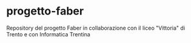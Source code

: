 progetto-faber
==============

Repository del progetto Faber in collaborazione con il liceo "Vittoria" di Trento e con Informatica Trentina
